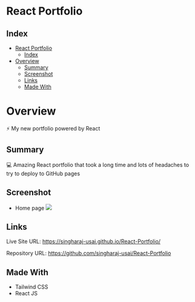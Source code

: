 # React Portfolio

## Index
- [React Portfolio](#react-portfolio)
  - [Index](#index)
- [Overview](#overview)
  - [Summary](#summary)
  - [Screenshot](#screenshot)
  - [Links](#links)
  - [Made With](#made-with)

# Overview

⚡ My new portfolio powered by React

## Summary

💻 Amazing React portfolio that took a long time and lots of headaches to try to deploy to GitHub pages

## Screenshot
* Home page
![](./src/../my-app/src/images/1.png)

## Links

Live Site URL: https://singharaj-usai.github.io/React-Portfolio/

Repository URL: https://github.com/singharaj-usai/React-Portfolio

## Made With

* Tailwind CSS
* React JS
